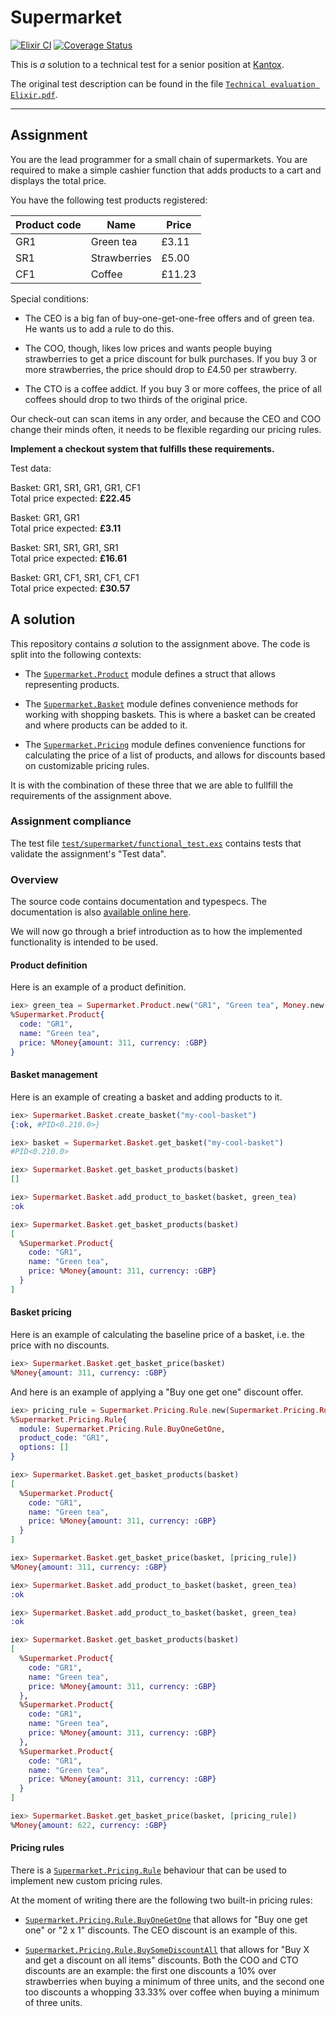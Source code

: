 # Supermarket

[![Elixir CI](https://github.com/satom99/supermarket/actions/workflows/elixir.yml/badge.svg?branch=main)](https://github.com/satom99/supermarket/actions/workflows/elixir.yml)
[![Coverage Status](https://coveralls.io/repos/github/satom99/supermarket/badge.svg?branch=main)](https://coveralls.io/github/satom99/supermarket?branch=main)

This is *a* solution to a technical test for a senior position at [Kantox](https://kantox.com).

The original test description can be found in the file [`Technical evaluation Elixir.pdf`](Technical%20evaluation%20Elixir.pdf).

---

## Assignment

You are the lead programmer for a small chain of supermarkets. You are required to make a simple cashier function that adds products to a cart and displays the total price.

You have the following test products registered:

| **Product code** | **Name**     | **Price** |
|------------------|--------------|-----------|
| GR1              | Green tea    | £3.11     |
| SR1              | Strawberries | £5.00     |
| CF1              | Coffee       | £11.23    |

Special conditions:
- The CEO is a big fan of buy-one-get-one-free offers and of green tea. He wants us to add a rule to do this.

- The COO, though, likes low prices and wants people buying strawberries to get a price discount for bulk purchases. If you buy 3 or more strawberries, the price should drop to £4.50 per strawberry.

- The CTO is a coffee addict. If you buy 3 or more coffees, the price of all coffees should drop to two thirds of the original price.

Our check-out can scan items in any order, and because the CEO and COO change their minds often, it needs to be flexible regarding our pricing rules.

**Implement a checkout system that fulfills these requirements.**

Test data:

Basket: GR1, SR1, GR1, GR1, CF1 \
Total price expected: **£22.45**

Basket: GR1, GR1 \
Total price expected: **£3.11**

Basket: SR1, SR1, GR1, SR1 \
Total price expected: **£16.61**

Basket: GR1, CF1, SR1, CF1, CF1 \
Total price expected: **£30.57**

## A solution

This repository contains *a* solution to the assignment above. The code is split into the following contexts:
- The [`Supermarket.Product`](lib/supermarket/product.ex) module defines a struct that allows representing products.

- The [`Supermarket.Basket`](lib/supermarket/basket.ex) module defines convenience methods for working with shopping baskets. This is where a basket can be created and where products can be added to it.

- The [`Supermarket.Pricing`](lib/supermarket/pricing.ex) module defines convenience functions for calculating the price of a list of products, and allows for discounts based on customizable pricing rules.

It is with the combination of these three that we are able to fullfill the requirements of the assignment above.

### Assignment compliance

The test file [`test/supermarket/functional_test.exs`](test/supermarket/functional_test.exs) contains tests that validate the assignment's "Test data".

### Overview

The source code contains documentation and typespecs. The documentation is also [available online here](https://satom.me/supermarket).

We will now go through a brief introduction as to how the implemented functionality is intended to be used.

#### Product definition

Here is an example of a product definition.

```elixir
iex> green_tea = Supermarket.Product.new("GR1", "Green tea", Money.new(311))
%Supermarket.Product{
  code: "GR1",
  name: "Green tea",
  price: %Money{amount: 311, currency: :GBP}
}
```

#### Basket management

Here is an example of creating a basket and adding products to it.

```elixir
iex> Supermarket.Basket.create_basket("my-cool-basket")
{:ok, #PID<0.210.0>}

iex> basket = Supermarket.Basket.get_basket("my-cool-basket")
#PID<0.210.0>

iex> Supermarket.Basket.get_basket_products(basket)
[]

iex> Supermarket.Basket.add_product_to_basket(basket, green_tea)
:ok

iex> Supermarket.Basket.get_basket_products(basket)
[
  %Supermarket.Product{
    code: "GR1",
    name: "Green tea",
    price: %Money{amount: 311, currency: :GBP}
  }
]
```

#### Basket pricing

Here is an example of calculating the baseline price of a basket, i.e. the price with no discounts.

```elixir
iex> Supermarket.Basket.get_basket_price(basket)
%Money{amount: 311, currency: :GBP}
```

And here is an example of applying a "Buy one get one" discount offer.

```elixir
iex> pricing_rule = Supermarket.Pricing.Rule.new(Supermarket.Pricing.Rule.BuyOneGetOne, "GR1")
%Supermarket.Pricing.Rule{
  module: Supermarket.Pricing.Rule.BuyOneGetOne,
  product_code: "GR1",
  options: []
}

iex> Supermarket.Basket.get_basket_products(basket)
[
  %Supermarket.Product{
    code: "GR1",
    name: "Green tea",
    price: %Money{amount: 311, currency: :GBP}
  }
]

iex> Supermarket.Basket.get_basket_price(basket, [pricing_rule])
%Money{amount: 311, currency: :GBP}

iex> Supermarket.Basket.add_product_to_basket(basket, green_tea)
:ok

iex> Supermarket.Basket.add_product_to_basket(basket, green_tea)
:ok

iex> Supermarket.Basket.get_basket_products(basket)
[
  %Supermarket.Product{
    code: "GR1",
    name: "Green tea",
    price: %Money{amount: 311, currency: :GBP}
  },
  %Supermarket.Product{
    code: "GR1",
    name: "Green tea",
    price: %Money{amount: 311, currency: :GBP}
  },
  %Supermarket.Product{
    code: "GR1",
    name: "Green tea",
    price: %Money{amount: 311, currency: :GBP}
  }
]

iex> Supermarket.Basket.get_basket_price(basket, [pricing_rule])
%Money{amount: 622, currency: :GBP}
```

#### Pricing rules

There is a [`Supermarket.Pricing.Rule`](lib/supermarket/pricing/rule.ex) behaviour that can be used to implement new custom pricing rules.

At the moment of writing there are the following two built-in pricing rules:
- [`Supermarket.Pricing.Rule.BuyOneGetOne`](lib/supermarket/pricing/rules/buy_one_get_one.ex) that allows for "Buy one get one" or "2 x 1" discounts. The CEO discount is an example of this.

- [`Supermarket.Pricing.Rule.BuySomeDiscountAll`](lib/supermarket/pricing/rules/buy_some_discount_all.ex) that allows for "Buy X and get a discount on all items" discounts. Both the COO and CTO discounts are an example: the first one discounts a 10% over strawberries when buying a minimum of three units, and the second one too discounts a whopping 33.33% over coffee when buying a minimum of three units.